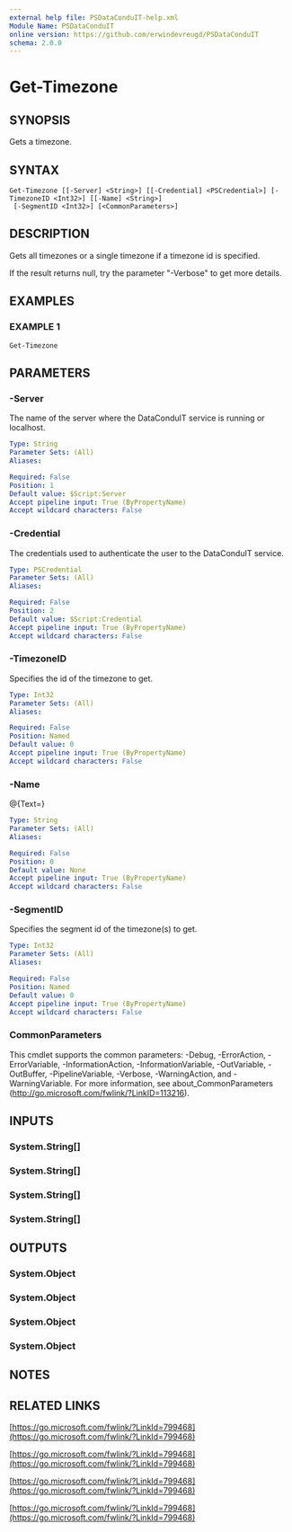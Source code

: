 ```yaml
---
external help file: PSDataConduIT-help.xml
Module Name: PSDataConduIT
online version: https://github.com/erwindevreugd/PSDataConduIT
schema: 2.0.0
---
```


# Get-Timezone

## SYNOPSIS
Gets a timezone.

## SYNTAX

```
Get-Timezone [[-Server] <String>] [[-Credential] <PSCredential>] [-TimezoneID <Int32>] [[-Name] <String>]
 [-SegmentID <Int32>] [<CommonParameters>]
```

## DESCRIPTION
Gets all timezones or a single timezone if a timezone id is specified.

If the result returns null, try the parameter "-Verbose" to get more details.

## EXAMPLES

### EXAMPLE 1
```
Get-Timezone
```

## PARAMETERS

### -Server
The name of the server where the DataConduIT service is running or localhost.

```yaml
Type: String
Parameter Sets: (All)
Aliases:

Required: False
Position: 1
Default value: $Script:Server
Accept pipeline input: True (ByPropertyName)
Accept wildcard characters: False
```

### -Credential
The credentials used to authenticate the user to the DataConduIT service.

```yaml
Type: PSCredential
Parameter Sets: (All)
Aliases:

Required: False
Position: 2
Default value: $Script:Credential
Accept pipeline input: True (ByPropertyName)
Accept wildcard characters: False
```

### -TimezoneID
Specifies the id of the timezone to get.

```yaml
Type: Int32
Parameter Sets: (All)
Aliases:

Required: False
Position: Named
Default value: 0
Accept pipeline input: True (ByPropertyName)
Accept wildcard characters: False
```

### -Name
@{Text=}

```yaml
Type: String
Parameter Sets: (All)
Aliases:

Required: False
Position: 0
Default value: None
Accept pipeline input: True (ByPropertyName)
Accept wildcard characters: False
```

### -SegmentID
Specifies the segment id of the timezone(s) to get.

```yaml
Type: Int32
Parameter Sets: (All)
Aliases:

Required: False
Position: Named
Default value: 0
Accept pipeline input: True (ByPropertyName)
Accept wildcard characters: False
```

### CommonParameters
This cmdlet supports the common parameters: -Debug, -ErrorAction, -ErrorVariable, -InformationAction, -InformationVariable, -OutVariable, -OutBuffer, -PipelineVariable, -Verbose, -WarningAction, and -WarningVariable.
For more information, see about_CommonParameters (http://go.microsoft.com/fwlink/?LinkID=113216).

## INPUTS

### System.String[]
### System.String[]
### System.String[]
### System.String[]

## OUTPUTS

### System.Object
### System.Object
### System.Object
### System.Object
## NOTES

## RELATED LINKS

[https://go.microsoft.com/fwlink/?LinkId=799468](https://go.microsoft.com/fwlink/?LinkId=799468)

[https://go.microsoft.com/fwlink/?LinkId=799468](https://go.microsoft.com/fwlink/?LinkId=799468)

[https://go.microsoft.com/fwlink/?LinkId=799468](https://go.microsoft.com/fwlink/?LinkId=799468)

[https://go.microsoft.com/fwlink/?LinkId=799468](https://go.microsoft.com/fwlink/?LinkId=799468)

